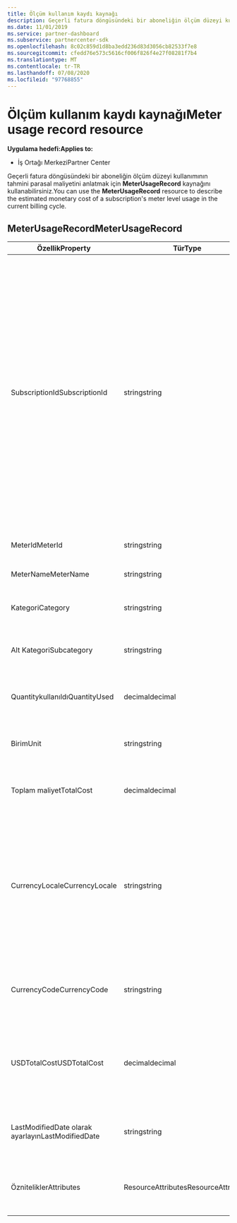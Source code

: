 ```yaml
---
title: Ölçüm kullanım kaydı kaynağı
description: Geçerli fatura döngüsündeki bir aboneliğin ölçüm düzeyi kullanımının tahmini parasal maliyetini anlatmak için MeterUsageRecord kaynağını kullanabilirsiniz.
ms.date: 11/01/2019
ms.service: partner-dashboard
ms.subservice: partnercenter-sdk
ms.openlocfilehash: 8c02c859d1d8ba3edd236d83d3056cb82533f7e8
ms.sourcegitcommit: cfedd76e573c5616cf006f826f4e27f08281f7b4
ms.translationtype: MT
ms.contentlocale: tr-TR
ms.lasthandoff: 07/08/2020
ms.locfileid: "97768855"
---
```

# <a name="meter-usage-record-resource"></a><span data-ttu-id="3db40-103">Ölçüm kullanım kaydı kaynağı</span><span class="sxs-lookup"><span data-stu-id="3db40-103">Meter usage record resource</span></span>

<span data-ttu-id="3db40-104">**Uygulama hedefi:**</span><span class="sxs-lookup"><span data-stu-id="3db40-104">**Applies to:**</span></span>

- <span data-ttu-id="3db40-105">İş Ortağı Merkezi</span><span class="sxs-lookup"><span data-stu-id="3db40-105">Partner Center</span></span>

<span data-ttu-id="3db40-106">Geçerli fatura döngüsündeki bir aboneliğin ölçüm düzeyi kullanımının tahmini parasal maliyetini anlatmak için **MeterUsageRecord** kaynağını kullanabilirsiniz.</span><span class="sxs-lookup"><span data-stu-id="3db40-106">You can use the **MeterUsageRecord** resource to describe the estimated monetary cost of a subscription's meter level usage in the current billing cycle.</span></span>

## <a name="meterusagerecord"></a><span data-ttu-id="3db40-107">MeterUsageRecord</span><span class="sxs-lookup"><span data-stu-id="3db40-107">MeterUsageRecord</span></span>

| <span data-ttu-id="3db40-108">Özellik</span><span class="sxs-lookup"><span data-stu-id="3db40-108">Property</span></span>         | <span data-ttu-id="3db40-109">Tür</span><span class="sxs-lookup"><span data-stu-id="3db40-109">Type</span></span>               | <span data-ttu-id="3db40-110">Description</span><span class="sxs-lookup"><span data-stu-id="3db40-110">Description</span></span>                                                                                   |
|------------------|--------------------|-----------------------------------------------------------------------------------------------|
| <span data-ttu-id="3db40-111">SubscriptionId</span><span class="sxs-lookup"><span data-stu-id="3db40-111">SubscriptionId</span></span>           | <span data-ttu-id="3db40-112">string</span><span class="sxs-lookup"><span data-stu-id="3db40-112">string</span></span>             | <span data-ttu-id="3db40-113">Bir Microsoft Azure (MS-AZR-0145P) aboneliğini veya bir Azure planını temsil eden bir Iş Ortağı Merkezi [abonelik kaynağının](subscription-resources.md#subscription)tanımlayıcısına karşılık gelen bir GUID.</span><span class="sxs-lookup"><span data-stu-id="3db40-113">A GUID corresponding to the identifier of a Partner Center [subscription resource](subscription-resources.md#subscription), which represents a Microsoft Azure (MS-AZR-0145P) subscription or an Azure plan.</span></span> <span data-ttu-id="3db40-114">Microsoft Azure (MS-AZR-0145P) abonelikleri için bu değer, ticaret abonelik tanımlayıcısıdır.</span><span class="sxs-lookup"><span data-stu-id="3db40-114">For Microsoft Azure (MS-AZR-0145P) subscriptions,, this value is the commerce subscription identifier.</span></span> <span data-ttu-id="3db40-115">Azure planı abonelik kaynakları için bu değer, Azure plan tanımlayıcısıdır.</span><span class="sxs-lookup"><span data-stu-id="3db40-115">For Azure plan subscription resources, this value is the Azure plan identifier.</span></span>                  |
| <span data-ttu-id="3db40-116">MeterId</span><span class="sxs-lookup"><span data-stu-id="3db40-116">MeterId</span></span>  | <span data-ttu-id="3db40-117">string</span><span class="sxs-lookup"><span data-stu-id="3db40-117">string</span></span>             | <span data-ttu-id="3db40-118">Ölçüm tanımlayıcısını alır veya ayarlar.</span><span class="sxs-lookup"><span data-stu-id="3db40-118">Gets or sets the meter identifier.</span></span>                                                        |
| <span data-ttu-id="3db40-119">MeterName</span><span class="sxs-lookup"><span data-stu-id="3db40-119">MeterName</span></span>          | <span data-ttu-id="3db40-120">string</span><span class="sxs-lookup"><span data-stu-id="3db40-120">string</span></span>             | <span data-ttu-id="3db40-121">Ölçüm adını alır veya ayarlar.</span><span class="sxs-lookup"><span data-stu-id="3db40-121">Gets or sets the meter name.</span></span>                                       |
| <span data-ttu-id="3db40-122">Kategori</span><span class="sxs-lookup"><span data-stu-id="3db40-122">Category</span></span>               | <span data-ttu-id="3db40-123">string</span><span class="sxs-lookup"><span data-stu-id="3db40-123">string</span></span>             | <span data-ttu-id="3db40-124">Azure Kaynak kategorisini alır veya ayarlar.</span><span class="sxs-lookup"><span data-stu-id="3db40-124">Gets or sets the Azure resource category.</span></span>                                                 |
| <span data-ttu-id="3db40-125">Alt Kategori</span><span class="sxs-lookup"><span data-stu-id="3db40-125">Subcategory</span></span>             | <span data-ttu-id="3db40-126">string</span><span class="sxs-lookup"><span data-stu-id="3db40-126">string</span></span>             |  <span data-ttu-id="3db40-127">Azure Kaynak alt kategorisini alır veya ayarlar.</span><span class="sxs-lookup"><span data-stu-id="3db40-127">Gets or sets the Azure resource sub-category.</span></span>                                                     |
| <span data-ttu-id="3db40-128">Quantitykullanıldı</span><span class="sxs-lookup"><span data-stu-id="3db40-128">QuantityUsed</span></span>        | <span data-ttu-id="3db40-129">decimal</span><span class="sxs-lookup"><span data-stu-id="3db40-129">decimal</span></span>             | <span data-ttu-id="3db40-130">Kullanılan Azure kaynağının miktarını alır veya ayarlar.</span><span class="sxs-lookup"><span data-stu-id="3db40-130">Gets or sets the quantity of the Azure resource used.</span></span>   |
| <span data-ttu-id="3db40-131">Birim</span><span class="sxs-lookup"><span data-stu-id="3db40-131">Unit</span></span>   | <span data-ttu-id="3db40-132">string</span><span class="sxs-lookup"><span data-stu-id="3db40-132">string</span></span>             | <span data-ttu-id="3db40-133">Azure kaynağı için ölçü birimini alır veya ayarlar.</span><span class="sxs-lookup"><span data-stu-id="3db40-133">Gets or sets the unit of measure for the Azure resource.</span></span> |
| <span data-ttu-id="3db40-134">Toplam maliyet</span><span class="sxs-lookup"><span data-stu-id="3db40-134">TotalCost</span></span>   | <span data-ttu-id="3db40-135">decimal</span><span class="sxs-lookup"><span data-stu-id="3db40-135">decimal</span></span>             | <span data-ttu-id="3db40-136">Tahmini toplam kullanım maliyetini alır veya ayarlar.</span><span class="sxs-lookup"><span data-stu-id="3db40-136">Gets or sets the estimated total cost of usage.</span></span> |
| <span data-ttu-id="3db40-137">CurrencyLocale</span><span class="sxs-lookup"><span data-stu-id="3db40-137">CurrencyLocale</span></span>   | <span data-ttu-id="3db40-138">string</span><span class="sxs-lookup"><span data-stu-id="3db40-138">string</span></span>             | <span data-ttu-id="3db40-139">Aboneliğin kullanıldığı yerel ayar.</span><span class="sxs-lookup"><span data-stu-id="3db40-139">The locale in which the subscription was used.</span></span> <span data-ttu-id="3db40-140">Bu özellik faturada kullanılan para birimini belirler.</span><span class="sxs-lookup"><span data-stu-id="3db40-140">This property determines the currency that is used on the invoice.</span></span> <span data-ttu-id="3db40-141">Bu özellik Microsoft Azure (MS-AZR-0145P) abonelikleri için kullanılabilir.</span><span class="sxs-lookup"><span data-stu-id="3db40-141">This property is available for Microsoft Azure (MS-AZR-0145P) subscriptions.</span></span> |
| <span data-ttu-id="3db40-142">CurrencyCode</span><span class="sxs-lookup"><span data-stu-id="3db40-142">CurrencyCode</span></span>   | <span data-ttu-id="3db40-143">string</span><span class="sxs-lookup"><span data-stu-id="3db40-143">string</span></span>             | <span data-ttu-id="3db40-144">Para birimi kodunu alır veya ayarlar.</span><span class="sxs-lookup"><span data-stu-id="3db40-144">Gets or sets the currency code.</span></span> <span data-ttu-id="3db40-145">Bu özellik Azure planlarında kullanılabilir.</span><span class="sxs-lookup"><span data-stu-id="3db40-145">This property is available for Azure plans.</span></span>                                         |
| <span data-ttu-id="3db40-146">USDTotalCost</span><span class="sxs-lookup"><span data-stu-id="3db40-146">USDTotalCost</span></span>   | <span data-ttu-id="3db40-147">decimal</span><span class="sxs-lookup"><span data-stu-id="3db40-147">decimal</span></span>             | <span data-ttu-id="3db40-148">Tahmini toplam maliyeti USD cinsinden alır veya ayarlar.</span><span class="sxs-lookup"><span data-stu-id="3db40-148">Gets or sets the estimated total cost in USD.</span></span> <span data-ttu-id="3db40-149">Bu özellik Azure planlarında kullanılabilir.</span><span class="sxs-lookup"><span data-stu-id="3db40-149">This property is available for Azure plans.</span></span>                                         |
| <span data-ttu-id="3db40-150">LastModifiedDate olarak ayarlayın</span><span class="sxs-lookup"><span data-stu-id="3db40-150">LastModifiedDate</span></span> | <span data-ttu-id="3db40-151">string</span><span class="sxs-lookup"><span data-stu-id="3db40-151">string</span></span>             | <span data-ttu-id="3db40-152">Bu kaydın son değiştirildiği gün (Tarih-saat biçiminde).</span><span class="sxs-lookup"><span data-stu-id="3db40-152">The day (in date-time format) that this record was last modified.</span></span>                             |
| <span data-ttu-id="3db40-153">Öznitelikler</span><span class="sxs-lookup"><span data-stu-id="3db40-153">Attributes</span></span>       | <span data-ttu-id="3db40-154">ResourceAttributes</span><span class="sxs-lookup"><span data-stu-id="3db40-154">ResourceAttributes</span></span> | <span data-ttu-id="3db40-155">Kaynağa karşılık gelen meta veri öznitelikleri.</span><span class="sxs-lookup"><span data-stu-id="3db40-155">The metadata attributes corresponding to the resource.</span></span>                                        |                                           |
